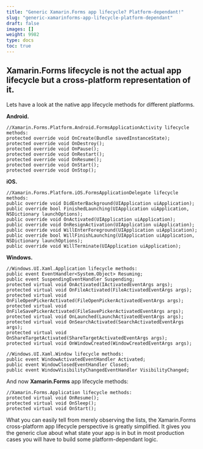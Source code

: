 ```yaml
---
title: "Generic Xamarin.Forms app lifecycle? Platform-dependant!"
slug: "generic-xamarinforms-app-lifecycle-platform-dependant"
draft: false
images: []
weight: 9982
type: docs
toc: true
---
```


## Xamarin.Forms lifecycle is not the actual app lifecycle but a cross-platform representation of it.
Lets have a look at the native app lifecycle methods for different platforms.

**Android.**

    //Xamarin.Forms.Platform.Android.FormsApplicationActivity lifecycle methods:
    protected override void OnCreate(Bundle savedInstanceState);
    protected override void OnDestroy();
    protected override void OnPause();
    protected override void OnRestart();
    protected override void OnResume();
    protected override void OnStart();
    protected override void OnStop();

**iOS.**

    //Xamarin.Forms.Platform.iOS.FormsApplicationDelegate lifecycle methods:
    public override void DidEnterBackground(UIApplication uiApplication);
    public override bool FinishedLaunching(UIApplication uiApplication, NSDictionary launchOptions);
    public override void OnActivated(UIApplication uiApplication);
    public override void OnResignActivation(UIApplication uiApplication);
    public override void WillEnterForeground(UIApplication uiApplication);
    public override bool WillFinishLaunching(UIApplication uiApplication, NSDictionary launchOptions);
    public override void WillTerminate(UIApplication uiApplication);

**Windows.**

    //Windows.UI.Xaml.Application lifecycle methods:
    public event EventHandler<System.Object> Resuming;
    public event SuspendingEventHandler Suspending;    
    protected virtual void OnActivated(IActivatedEventArgs args);
    protected virtual void OnFileActivated(FileActivatedEventArgs args);
    protected virtual void OnFileOpenPickerActivated(FileOpenPickerActivatedEventArgs args);
    protected virtual void OnFileSavePickerActivated(FileSavePickerActivatedEventArgs args);
    protected virtual void OnLaunched(LaunchActivatedEventArgs args);
    protected virtual void OnSearchActivated(SearchActivatedEventArgs args);
    protected virtual void OnShareTargetActivated(ShareTargetActivatedEventArgs args);
    protected virtual void OnWindowCreated(WindowCreatedEventArgs args);

    //Windows.UI.Xaml.Window lifecycle methods:
    public event WindowActivatedEventHandler Activated;
    public event WindowClosedEventHandler Closed;
    public event WindowVisibilityChangedEventHandler VisibilityChanged;

And now **Xamarin.Forms** app lifecycle methods:

    //Xamarin.Forms.Application lifecycle methods:
    protected virtual void OnResume();
    protected virtual void OnSleep();
    protected virtual void OnStart();

What you can easily tell from merely observing the lists, the Xamarin.Forms cross-platform app lifecycle perspective is greatly simplified. It gives you the generic clue about what state your app is in but in most production cases you will have to build some platform-dependant logic.

